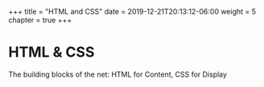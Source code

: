 +++
title = "HTML and CSS"
date = 2019-12-21T20:13:12-06:00
weight = 5
chapter = true
+++

# HTML &amp; CSS

The building blocks of the net: HTML for Content, CSS for Display
